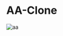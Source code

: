 # AA-Clone
![aa](https://user-images.githubusercontent.com/60823702/137979395-d9970c55-3bf9-4d28-8c94-1451fd453dea.PNG)
